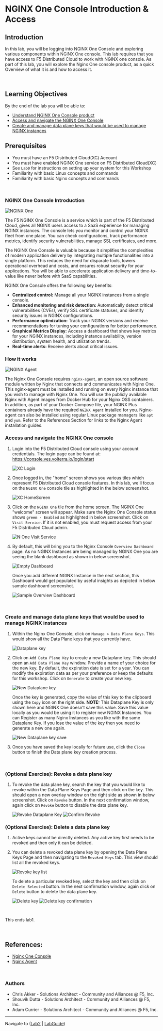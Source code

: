 # NGINX One Console Introduction & Access

## Introduction

In this lab, you will be logging into NGINX One Console and exploring various components within NGINX One console. This lab requires that you have access to F5 Distributed Cloud to work with NGINX one console. As part of this lab, you will explore the Nginx One console product, as a quick Overview of what it is and how to access it.

<br/>

## Learning Objectives

By the end of the lab you will be able to:

- [Understand NGINX One Console product](#nginx-one-console-introduction)
- [Access and navigate the NGINX One Console](#access-and-navigate-the-nginx-one-console)
- [Create and manage data plane keys that would be used to manage NGINX instances](#create-and-manage-data-plane-keys-that-would-be-used-to-manage-nginx-instances)

## Prerequisites

- You must have an F5 Distributed Cloud(XC) Account
- You must have enabled NGINX One service on F5 Distributed Cloud(XC)
- See `Lab0` for instructions on setting up your system for this Workshop
- Familiarity with basic Linux concepts and commands
- Familiarity with basic Nginx concepts and commands

<br/>

### NGINX One Console Introduction

![NGINX One](media/nginx-one-icon.png)

The F5 NGINX One Console is a service which is part of the F5 Distributed Cloud, gives all NGINX users access to a SaaS experience for managing NGINX instances. The console lets you monitor and control your NGINX fleet from one place. You can check configurations, track performance metrics, identify security vulnerabilities, manage SSL certificates, and more.

The NGINX One Console is valuable because it simplifies the complexities of modern application delivery by integrating multiple functionalities into a single platform. This reduces the need for disparate tools, lowers operational overhead and costs, and ensures robust security for your applications. You will be able to accelerate application delivery and time-to-value like never before with SaaS capabilities.

NGINX One Console offers the following key benefits:

- **Centralized control:** Manage all your NGINX instances from a single console.
- **Enhanced monitoring and risk detection:** Automatically detect critical vulnerabilities (CVEs), verify SSL certificate statuses, and identify security issues in NGINX configurations.
- **Performance optimization:** Track your NGINX versions and receive recommendations for tuning your configurations for better performance.
- **Graphical Metrics Display:** Access a dashboard that shows key metrics for your NGINX instances, including instance availability, version distribution, system health, and utilization trends.
- **Real-time alerts:** Receive alerts about critical issues.

### How it works

![NGINX Agent](media/nginx-agent-icon.png)

The Nginx One Console requires `nginx-agent`, an open source software module written by Nginx that connects and communicates with Nginx One.  This nginx-agent must be installed and running on every Nginx instance that you wish to manage with Nginx One.  You will use the publicly available Nginx with Agent images from Docker Hub for your Nginx OSS containers.  In addition, as part of your Docker Compose file, your NGINX Plus containers already have the required `NGINX Agent` installed for you.  Nginx-agent can also be installed using regular Linux package managers like `apt` and `yum`.  Refer to the References Section for links to the Nginx Agent installation guides.

### Access and navigate the NGINX One console

1. Login into the F5 Distributed Cloud console using your account credentials. The login page can be found at: https://console.ves.volterra.io/login/start

    ![XC Login](media/lab1_xc-login.png)

1. Once logged in, the "home" screen shows you various tiles which represent F5 Distributed Cloud console features. In this lab, we'll focus on the `NGINX One` console tile as highlighted in the below screenshot.

    ![XC HomeScreen](media/lab1_none-tile.png)

1. Click on the `NGINX One` tile from the home screen. The NGINX One "welcome" screen will appear. Make sure the Nginx One Console status shows `green - Enabled` as highlighted in below screenshot.  Click on `Visit Service`.  If it is not enabled, you must request access from your F5 Distributed Cloud admin.

    ![N One Visit Service](media/lab1_none-service.png)

1. By default, this will bring you to the Nginx Console `Overview Dashboard` page. As no NGINX Instances are being managed by NGINX One you are seeing the blank dashboard as shown in below screenshot.

    ![Empty Dashboard](media/lab1_none-empty-overview-dashboard.png)

    Once you add different NGINX Instance in the next section, this Dashboard would get populated by useful insights as depicted in below sample dashboard screenshot.

    ![Sample Overview Dashboard](media/lab1_none-overview-dashboard.png)

<br/>

### Create and manage data plane keys that would be used to manage NGINX instances

1. Within the Nginx One Console, click on `Manage > Data Plane Keys`. This would show all the Data Plane keys that you currently have.

    ![Dataplane key](media/lab1_none-dataplane-key-overview.png)

1. Click on `Add Data Plane Key` to create a new Dataplane key. This should open an `Add Data Plane Key` window. Provide a name of your choice for the new key. By default, the expiration date is set for a year. You can modify the expiration data as per your preference or keep the defaults for this workshop. Click on `Generate` to create your new key.

    ![New Dataplane key](media/lab1_none-dataplane-key-new.png)

    Once the key is generated, copy the value of this key to the clipboard using the `Copy` icon on the right side.  **NOTE:**  This Dataplane Key is only shown here and NGINX One doesn't save this value. Save this value locally as you would be using it to register new NGINX Instances.  You can Register as many Nginx Instances as you like with the same Dataplane Key.  If you lose the value of the key then you need to generate a new one again.

    ![New Dataplane key save](media/lab1_none-dataplane-key-save.png)

1. Once you have saved the key locally for future use, click the `Close` button to finish the Data plane key creation process.

<br/>

### (Optional Exercise): Revoke a data plane key

1. To revoke the data plane key, search the key that you would like to revoke within the Data Plane Keys Page and then click on the key. This should open a new overlay window on the right side as shown in below screenshot. Click on `Revoke` button. In the next confirmation window, again click on `Revoke` button to disable the data plane key.

    ![Revoke Dataplane Key](media/lab1_none-dataplane-key-revoke1.png)
    ![Confirm Revoke](media/lab1_none-dataplane-key-revoke2.png)

### (Optional Exercise): Delete a data plane key

1. Active keys cannot be directly deleted. Any active key first needs to be revoked and then only it can be deleted.

1. You can delete a revoked data plane key by opening the Data Plane Keys Page and then navigating to the `Revoked Keys` tab. This view should list all the revoked keys.

    ![Revoke key list](media/lab1_none-dataplane-key-revoke-list.png)

    To delete a particular revoked key, select the key and then click on `Delete Selected` button. In the next confirmation window, again click on `Delete` button to delete the data plane key.

    ![Delete key](media/lab1_none-dataplane-key-delete1.png)
    ![Delete key confirmation](media/lab1_none-dataplane-key-delete2.png)

<br/>

This ends lab1.

<br/>

## References:

- [Nginx One Console](https://docs.nginx.com/nginx-one/)
- [Nginx Agent](https://docs.nginx.com/nginx-agent/overview/)

<br/>

### Authors

- Chris Akker - Solutions Architect - Community and Alliances @ F5, Inc.
- Shouvik Dutta - Solutions Architect - Community and Alliances @ F5, Inc.
- Adam Currier - Solutions Architect - Community and Alliances @ F5, Inc.

-------------

Navigate to ([Lab2](../lab2/readme.md) | [LabGuide](../readme.md))
